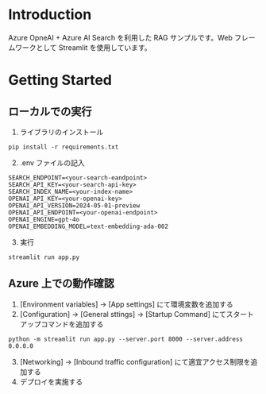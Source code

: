 # Introduction 
Azure OpneAI + Azure AI Search を利用した RAG サンプルです。Web フレームワークとして Streamlit を使用しています。

# Getting Started
## ローカルでの実行
1.	ライブラリのインストール

```
pip install -r requirements.txt
```
2.	.env ファイルの記入  
```
SEARCH_ENDPOINT=<your-search-eandpoint>
SEARCH_API_KEY=<your-search-api-key>
SEARCH_INDEX_NAME=<your-index-name>
OPENAI_API_KEY=<your-openai-key>
OPENAI_API_VERSION=2024-05-01-preview
OPENAI_API_ENDPOINT=<your-openai-endpoint>
OPENAI_ENGINE=gpt-4o
OPENAI_EMBEDDING_MODEL=text-embedding-ada-002
```

3.	実行

```
streamlit run app.py
```

## Azure 上での動作確認
1. [Environment variables] -> [App settings] にて環境変数を追加する
2. [Configuration] -> [General sttings] -> [Startup Command] にてスタートアップコマンドを追加する

```
python -m streamlit run app.py --server.port 8000 --server.address 0.0.0.0
```

3. [Networking] -> [Inbound traffic configuration] にて適宜アクセス制限を追加する
4. デプロイを実施する